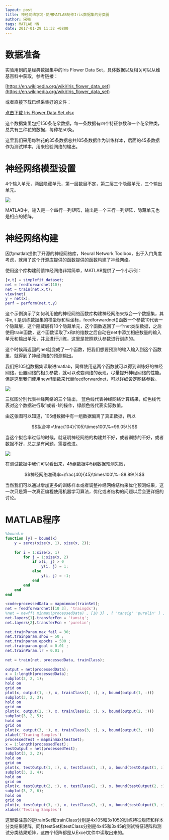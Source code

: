 ```yaml
---
layout: post
title: 神经网络学习-使用MATLAB制作Iris数据集的分类器
author: 宋强
tags: MATLAB NN
date: 2017-01-29 11:32 +0800
---
```


# 数据准备
实验用到的是经典数据集中的Iris Flower Data Set，具体数据以及相关可以从维基百科中获取，参考链接：

[https://en.wikipedia.org/wiki/Iris_flower_data_set](https://en.wikipedia.org/wiki/Iris_flower_data_set)

或者直接下载已经采集好的文件：

[点击下载 Iris Flower Data Set.xlsx](../../../files/Iris&#32;Flower&#32;Data&#32;Set.xlsx)

这个数据集里包括150条花朵数据，每一条数据有四个特征参数和一个花朵种类，总共有三种花的数据，每种花50条。

这里我们采用每种花的35条数据总共105条数据作为训练样本，后面的45条数据作为测试样本，用来检验网络的输出。

# 神经网络模型设置
4个输入单元，两层隐藏单元，第一层数目不定，第二层三个隐藏单元，三个输出单元。

![](../../../images/MATLAN-Iris/NN.jpg)

MATLAB中，输入是一个四行一列矩阵，输出是一个三行一列矩阵，隐藏单元也是相应的矩阵。

# 神经网络构建
因为matlab提供了开源的神经网络库，Neural Network Toolbox，出于入门角度考虑，就用了这个开源库提供的函数提供的函数构建了神经网络。

使用这个库构建前馈神经网络非常简单，MATLAB提供了一个小示例：

```matlab
[x,t] = simplefit_dataset;
net = feedforwardnet(10);
net = train(net,x,t);
view(net)
y = net(x);
perf = perform(net,t,y)
```

这个示例演示了如何利用他的神经网络函数库构建神经网络来拟合一个数据集，其中x, t 是训练数据集的横坐标和纵坐标，feedforwardnet()函数一个参数10代表一个隐藏层，这个隐藏层有10个隐藏单元，这个函数返回了一个net类型数据，之后使用train函数，这个函数读取了x和t的维数之后自动在net中添加相应数量的输入单元和输出单元，并且进行训练，这里是按照默认参数进行训练的。

这个时候再返回的net就变成了一个函数，把我们想要预测的输入输入到这个函数里，就得到了神经网络的预测输出。

我们把105组数据集读取进matlab，同样使用这两个函数就可以得到训练好的神经网络，设置网络的相关参数，就可以改变网络的表现，尽量提升神经网络的性能。但是这里我们使用newff函数来代替feedforwardnet，可以详细设定网络参数。

![](../../../images/MATLAN-Iris/Traning&#32;samples.jpg)

三张图分别代表神经网络的三个输出， 蓝色线代表神经网络计算结果，红色线代表对这个数据进行取1或者-1的操作，绿颜色线代表实际数值。

由这张图可以知道，105组数据中有一组数据偏离了真正数据，所以

$$拟合率=\frac{104}{105}\times100\%=99.05\%$$

当这个拟合率过低的时候，就证明神经网络的构建并不好，或者训练的不好，或者数据不好，总之是有问题，需要改进。

![](../../../images/MATLAN-Iris/Testing&#32;samples.jpg)

在测试数据中我们可以看出来，45组数据中5组数据预测失败，

$$神经网络准确率=\frac{40}{45}\times100\%=88.89\%$$

当然我们可以通过增加更多的训练样本或者调整神经网络结构来优化预测结果，这一次只是第一次真正编程使用机器学习算法，优化或者结构的问题以后会更详细的讨论。

# MATLAB程序
```matlab
%bound.m
function [y] = bound(x)
    y = zeros(size(x, 1), size(x, 2));
 
    for i = 1:size(x, 1)
        for j = 1:size(x, 2)
            if x(i, j) > 0
                y(i, j) = 1;
            else
                y(i, j) = -1;
            end
        end
    end
end
 
<code>processedData = mapminmax(trainSet);
net = feedforwardnet([10 3], 'traingdx');
%net = newff( minmax(processedData) , [10 3] , { 'tansig' 'purelin' } , 'traingdx' ) ; 
net.layers{1}.transferFcn = 'tansig';
net.layers{2}.transferFcn = 'purelin';
 
net.trainParam.max_fail = 30;
net.trainparam.show = 50 ;
net.trainparam.epochs = 500 ;
net.trainparam.goal = 0.01 ;
net.trainParam.lr = 0.01 ;
 
net = train(net, processedData, trainClass);
 
output = net(processedData);
x = 1:length(processedData);
subplot(3, 2, 1);
hold on
grid on
plot(x, output(1, :), x, trainClass(1, :), x, bound(output(1, :)))
subplot(3, 2, 3);
hold on
grid on
plot(x, output(2, :), x, trainClass(2, :), x, bound(output(2, :)))
subplot(3, 2, 5);
hold on
grid on
plot(x, output(3, :), x, trainClass(3, :), x, bound(output(3, :)))
xlabel('Traning Samples')
processedTest = mapminmax(testSet);
x = 1:length(processedTest);
testOutput = net(processedTest);
subplot(3, 2, 2);
hold on
grid on
plot(x, testOutput(1, :), x, testClass(1, :), x, bound(testOutput(1, :)))
subplot(3, 2, 4);
hold on
grid on
plot(x, testOutput(2, :), x, testClass(2, :), x, bound(testOutput(2, :)))
subplot(3, 2, 6);
hold on
grid on
plot(x, testOutput(3, :), x, testClass(3, :), x, bound(testOutput(3, :)))
xlabel('Testing Samples')
```

这里要注意的是trainSet和trainClass分别是4x105和3x105的训练特征矩阵和样本分类结果矩阵，同样testSet和testClass分别是4x45和3x45的测试特征矩阵和测试分类结果矩阵，这四个矩阵都是从Excel文件中读取出来的。